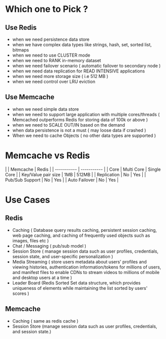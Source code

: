 
# Which one to Pick ?
## Use Redis 
- when we need persistence data store 
- when we have complex data types like strings, hash, set, sorted list, bitmaps 
- when we need to use CLUSTER mode
- when we need to RANK in-memory dataset
- when we need failover scenario ( automatic failover to secondary node )
- when we need data replication for READ INTENSIVE applications 
- when we need more storage size ( i.e 512 MB )
- when we need control over LRU eviction 

## Use Memcache 
- when we need simple data store 
- when we need to support large application with multiple cores/threads ( Memcached outperforms Redis for storing data of 100k or above )
- when we need to SCALE OUT/IN based on the demand 
- when data persistence is not a must ( may loose data if crashed )
- When we need to cache Objects ( no other data types are supported )

# Memcache vs Redis 
|       | Memcache | Redis |
| ----------- | ----------- |
| Core      | Multi Core  | Single Core  |
| Key/Value pair size      | 1MB  | 512MB  |
| Replication      | No  | Yes  |
| Pub/Sub Support      | No  | Yes  |
| Auto Failover | No | Yes |


# Use Cases 
## Redis 
- Caching ( Database query results caching, persistent session caching, web page caching, and caching of frequently used objects such as images, files etc )
- Chat / Messaging ( pub/sub model )
- Session Store ( manage session data such as user profiles, credentials, session state, and user-specific personalization )
- Media Streaming ( store users metadata about users' profiles and viewing histories, authentication information/tokens for millions of users, and manifest files to enable CDNs to stream videos to millions of mobile and desktop users at a time )
- Leader Board (Redis Sorted Set data structure, which provides uniqueness of elements while maintaining the list sorted by users' scores )

## Memcache 
- Caching ( same as redis cache )
- Session Store (manage session data such as user profiles, credentials, and session state.) 
